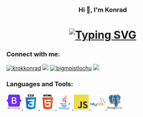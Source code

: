 
<h3 align="center">Hi 👋, I'm Konrad</h3>
<h1 align="center">
  <a href="https://git.io/typing-svg">
    <img src="https://readme-typing-svg.demolab.com?font=Source+Code+Pro&pause=1000&color=F7F7F7&random=false&width=435&lines=Welcome+to+my+GitHub+Profile!+🚀🚀" alt="Typing SVG" />
  </a>
</h1>
<h3 align="left">Connect with me:</h3>
<p align="left">
<a href="https://linkedin.com/in/krokkonrad" target="_blank"><img src="https://img.shields.io/badge/LinkedIn-0077B5?style=for-the-badge&logo=linkedin&logoColor=white" target="_blank" alt="krokkonrad"/></a>
<a href="tibia.com" target="_blank"><img src="https://img.shields.io/badge/Gmail-D14836?style=for-the-badge&logo=gmail&logoColor=white" target="_blank"/></a>
<a href="https://www.leetcode.com/bigmoistlochu" target="_blank"><img src="https://img.shields.io/badge/-LeetCode-FFA116?style=for-the-badge&logo=LeetCode&logoColor=black" target="_blank" alt="bigmoistlochu"/></a>
<a href="tibia.com" target="_blank"><img src="https://img.shields.io/badge/Portfolio-255E63?style=for-the-badge&logo=About.me&logoColor=white" target="_blank"/></a>


<h3 align="left">Languages and Tools:</h3>
<p align="left"> <a href="https://getbootstrap.com" target="_blank" rel="noreferrer"> <img src="https://raw.githubusercontent.com/devicons/devicon/master/icons/bootstrap/bootstrap-plain-wordmark.svg" alt="bootstrap" width="40" height="40"/> </a> <a href="https://www.w3schools.com/css/" target="_blank" rel="noreferrer"> <img src="https://raw.githubusercontent.com/devicons/devicon/master/icons/css3/css3-original-wordmark.svg" alt="css3" width="40" height="40"/> </a> <a href="https://www.w3.org/html/" target="_blank" rel="noreferrer"> <img src="https://raw.githubusercontent.com/devicons/devicon/master/icons/html5/html5-original-wordmark.svg" alt="html5" width="40" height="40"/> </a> <a href="https://www.java.com" target="_blank" rel="noreferrer"> <img src="https://raw.githubusercontent.com/devicons/devicon/master/icons/java/java-original.svg" alt="java" width="40" height="40"/> </a> <a href="https://developer.mozilla.org/en-US/docs/Web/JavaScript" target="_blank" rel="noreferrer"> <img src="https://raw.githubusercontent.com/devicons/devicon/master/icons/javascript/javascript-original.svg" alt="javascript" width="40" height="40"/> </a> <a href="https://www.mysql.com/" target="_blank" rel="noreferrer"> <img src="https://raw.githubusercontent.com/devicons/devicon/master/icons/mysql/mysql-original-wordmark.svg" alt="mysql" width="40" height="40"/> </a> <a href="https://www.postgresql.org" target="_blank" rel="noreferrer"> <img src="https://raw.githubusercontent.com/devicons/devicon/master/icons/postgresql/postgresql-original-wordmark.svg" alt="postgresql" width="40" height="40"/> </a> </p>

